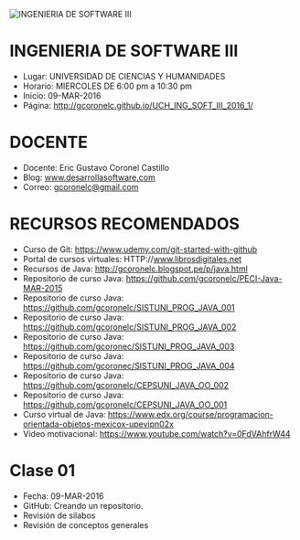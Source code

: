 ![INGENIERIA DE SOFTWARE III](https://raw.githubusercontent.com/gcoronelc/UCH_ING_SOFT_III_2016_1/master/UCH_ING_SOFT_III_2016_1.png)

# INGENIERIA DE SOFTWARE III

- Lugar: UNIVERSIDAD DE CIENCIAS Y HUMANIDADES
- Horario: MIERCOLES DE 6:00 pm a 10:30 pm
- Inicio: 09-MAR-2016
- Página: http://gcoronelc.github.io/UCH_ING_SOFT_III_2016_1/

# DOCENTE

- Docente: Eric Gustavo Coronel Castillo
- Blog: www.desarrollasoftware.com
- Correo: gcoronelc@gmail.com

# RECURSOS RECOMENDADOS

- Curso de Git: https://www.udemy.com/git-started-with-github
- Portal de cursos virtuales: HTTP://www.librosdigitales.net
- Recursos de Java: http://gcoronelc.blogspot.pe/p/java.html
- Repositorio de curso Java: https://github.com/gcoronelc/PECI-Java-MAR-2015
- Repositorio de curso Java: https://github.com/gcoronelc/SISTUNI_PROG_JAVA_001
- Repositorio de curso Java: https://github.com/gcoronelc/SISTUNI_PROG_JAVA_002
- Repositorio de curso Java: https://github.com/gcoronec/SISTUNI_PROG_JAVA_003
- Repositorio de curso Java: https://github.com/gcoronec/SISTUNI_PROG_JAVA_004
- Repositorio de curso Java: https://github.com/gcoronelc/CEPSUNI_JAVA_OO_002
- Repositorio de curso Java: https://github.com/gcoronelc/CEPSUNI_JAVA_OO_001
- Curso virtual de Java: https://www.edx.org/course/programacion-orientada-objetos-mexicox-upevipn02x
- Video motivacional: https://www.youtube.com/watch?v=0FdVAhfrW44


# Clase 01

- Fecha: 09-MAR-2016
- GitHub: Creando un repositorio.
- Revisión de silabos
- Revisión de conceptos generales



